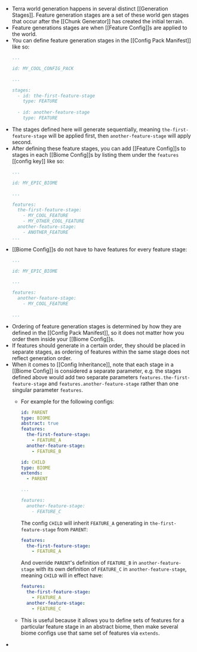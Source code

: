 - Terra world generation happens in several distinct [[Generation Stages]]. Feature generation stages are a set of these world gen stages that occur after the [[Chunk Generator]] has created the initial terrain.
- Feature generations stages are when [[Feature Config]]s are applied to the world.
- You can define feature generation stages in the [[Config Pack Manifest]] like so:
  ```yaml
  ...
  
  id: MY_COOL_CONFIG_PACK
  
  ...
  
  stages:
    - id: the-first-feature-stage
      type: FEATURE
      
    - id: another-feature-stage
      type: FEATURE
  ```
- The stages defined here will generate sequentially, meaning `the-first-feature-stage` will be applied first, then `another-feature-stage` will apply second.
- After defining these feature stages, you can add [[Feature Config]]s to stages in each [[Biome Config]]s by listing them under the `features` [[config key]] like so:
  ```yaml
  ...
  
  id: MY_EPIC_BIOME
  
  ...
  
  features:
    the-first-feature-stage:
      - MY_COOL_FEATURE
      - MY_OTHER_COOL_FEATURE
    another-feature-stage:
      - ANOTHER_FEATURE
  ...
  
  ```
- [[Biome Config]]s do not have to have features for every feature stage:
  ```yaml
  ...
  
  id: MY_EPIC_BIOME
  
  ...
  
  features:
    another-feature-stage:
      - MY_COOL_FEATURE
      
  ...
  
  ```
- Ordering of feature generation stages is determined by how they are defined in the [[Config Pack Manifest]], so it does not matter how you order them inside your [[Biome Config]]s.
- If features should generate in a certain order, they should be placed in separate stages, as ordering of features within the same stage does not reflect generation order.
- When it comes to [[Config Inheritance]], note that each stage in a [[Biome Config]] is considered a separate parameter, e.g. the stages defined above would add two separate parameters `features.the-first-feature-stage` and `features.another-feature-stage` rather than one singular parameter `features`.
	- For example for the following configs:
	  ```yaml
	  id: PARENT
	  type: BIOME
	  abstract: true
	  features:
	    the-first-feature-stage:
	      - FEATURE_A
	    another-feature-stage:
	      - FEATURE_B
	  ```
	  
	  ```yaml
	  id: CHILD
	  type: BIOME
	  extends:
	    - PARENT
	  
	  ...
	  
	  features:
	    another-feature-stage:
	      - FEATURE_C
	  ```
	  
	  The config `CHILD` will inherit `FEATURE_A` generating in `the-first-feature-stage` from `PARENT`:
	  ```yaml
	  features:
	    the-first-feature-stage:
	      - FEATURE_A
	  ```
	  And override `PARENT`'s definition of `FEATURE_B` in `another-feature-stage` with its own definition of `FEATURE_C` in `another-feature-stage`, meaning `CHILD` will in effect have:
	  ```yaml
	  features:
	    the-first-feature-stage:
	      - FEATURE_A
	    another-feature-stage:
	      - FEATURE_C
	  ```
	- This is useful because it allows you to define sets of features for a particular feature stage in an abstract biome, then make several biome configs use that same set of features via `extends`.
-